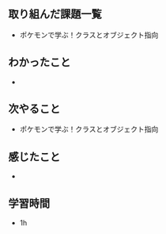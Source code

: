 ## 取り組んだ課題一覧
- ポケモンで学ぶ！クラスとオブジェクト指向
## わかったこと
- 
## 次やること
- ポケモンで学ぶ！クラスとオブジェクト指向
## 感じたこと
-
## 学習時間
- 1h
